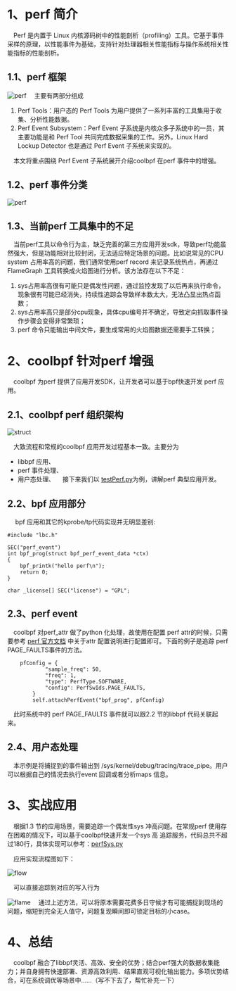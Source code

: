 # 1、perf 简介
&emsp;Perf 是内置于 Linux 内核源码树中的性能剖析（profiling）工具。它基于事件采样的原理，以性能事件为基础，支持针对处理器相关性能指标与操作系统相关性能指标的性能剖析。

## 1.1、perf 框架

![perf](image/perf-frame.webp)
&emsp;主要有两部分组成

1. Perf Tools：用户态的 Perf Tools 为用户提供了一系列丰富的工具集用于收集、分析性能数据。
2. Perf Event Subsystem：Perf Event 子系统是内核众多子系统中的一员，其主要功能是和 Perf Tool 共同完成数据采集的工作。另外，Linux Hard Lockup Detector 也是通过 Perf Event 子系统来实现的。

&emsp;本文将重点围绕 Perf Event 子系统展开介绍coolbpf 在perf 事件中的增强。

## 1.2、perf 事件分类

![perf](image/perf-events.webp)

## 1.3、当前perf 工具集中的不足

&emsp;当前perf工具以命令行为主，缺乏完善的第三方应用开发sdk，导致perf功能虽然强大，但是功能相对比较封闭，无法适应特定场景的问题。比如说常见的CPU system 占用率高的问题，我们通常使用perf record 来记录系统热点，再通过 FlameGraph 工具转换成火焰图进行分析。该方法存在以下不足：

1. sys占用率高很有可能只是偶发性问题，通过监控发现了以后再来执行命令，现象很有可能已经消失，持续性追踪会导致样本数太大，无法凸显出热点函数；
2. sys占用率高只是部分cpu现象，具体cpu编号并不确定，导致定向抓取事件操作步骤会变得非常繁琐；
3. perf 命令只能输出中间文件，要生成常用的火焰图数据还需要手工转换；

# 2、coolbpf 针对perf 增强
&emsp;coolbpf 为perf 提供了应用开发SDK，让开发者可以基于bpf快速开发 perf 应用。

## 2.1、coolbpf perf 组织架构

![struct](image/perf.png)

&emsp;大致流程和常规的coolbpf 应用开发过程基本一致。主要分为 

* libbpf 应用、
* perf 事件处理、
* 用户态处理、
&emsp;接下来我们以 [testPerf.py](https://gitee.com/anolis/coolbpf/blob/master/lcc/pylcc/guide/testPerf.py)为例，讲解perf 典型应用开发。

## 2.2、bpf 应用部分
&emsp; bpf 应用和其它的kprobe/tp代码实现并无明显差别:

```
#include "lbc.h"

SEC("perf_event")
int bpf_prog(struct bpf_perf_event_data *ctx)
{
    bpf_printk("hello perf\n");
    return 0;
}

char _license[] SEC("license") = "GPL";
```

## 2.3、perf event 
&emsp;coolbpf 对perf\_attr 做了python 化处理，故使用在配置 perf attr的时候，只需要参考  [perf 官方文档](https://man7.org/linux/man-pages/man2/perf_event_open.2.html) 中关于attr 配置说明进行配置即可。下面的例子是追踪 perf PAGE\_FAULTS事件的方法。

```
	pfConfig = {
            "sample_freq": 50, 
            "freq": 1,
            "type": PerfType.SOFTWARE,
            "config": PerfSwIds.PAGE_FAULTS,
        }
        self.attachPerfEvent("bpf_prog", pfConfig)
```
&emsp;此时系统中的 perf PAGE\_FAULTS 事件就可以跟2.2 节的libbpf 代码关联起来。

## 2.4、用户态处理
&emsp;本示例是将捕捉到的事件输出到 /sys/kernel/debug/tracing/trace\_pipe。用户可以根据自己的情况去执行event 回调或者分析maps 信息。

# 3、实战应用
&emsp;根据1.3 节的应用场景，需要追踪一个偶发性sys 冲高问题。在常规perf 使用存在困难的情况下，可以基于coolbpf快速开发一个sys 高 追踪服务，代码总共不超过180行，具体实现可以参考：[perfSys.py](https://gitee.com/anolis/surftrace/blob/master/tools/pylcc/pytool/perfSys.py)

&emsp;应用实现流程图如下：

![flow](image/flow.png)

&emsp;可以直接追踪到对应的写入行为

![flame](image/perfFlame.jpg)
&emsp;通过上述方法，可以将原本需要花费多日守候才有可能捕捉到现场的问题，缩短到完全无人值守，问题复现瞬间即可锁定目标的小case。

# 4、总结
&emsp;coolbpf 融合了libbpf灵活、高效、安全的优势；结合perf强大的数据收集能力；并自身拥有快速部署、资源高效利用、结果直观可视化输出能力。多项优势结合，可在系统调优等场景中……（写不下去了，帮忙补充一下）
